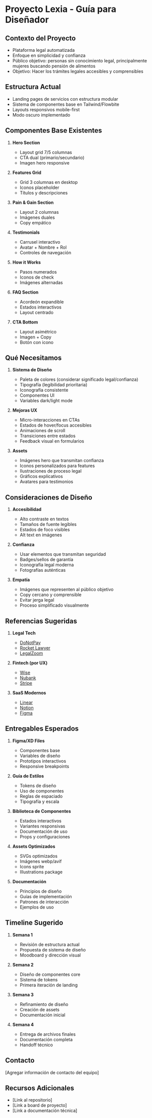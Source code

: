 # Proyecto Lexia - Guía para Diseñador

## Contexto del Proyecto
- Plataforma legal automatizada
- Enfoque en simplicidad y confianza
- Público objetivo: personas sin conocimiento legal, principalmente mujeres buscando pensión de alimentos
- Objetivo: Hacer los trámites legales accesibles y comprensibles

## Estructura Actual
- Landing pages de servicios con estructura modular
- Sistema de componentes base en Tailwind/Flowbite
- Layouts responsivos mobile-first
- Modo oscuro implementado

## Componentes Base Existentes
1. **Hero Section**
   - Layout grid 7/5 columnas
   - CTA dual (primario/secundario)
   - Imagen hero responsive

2. **Features Grid**
   - Grid 3 columnas en desktop
   - Iconos placeholder
   - Títulos y descripciones

3. **Pain & Gain Section**
   - Layout 2 columnas
   - Imágenes duales
   - Copy empático

4. **Testimonials**
   - Carrusel interactivo
   - Avatar + Nombre + Rol
   - Controles de navegación

5. **How it Works**
   - Pasos numerados
   - Iconos de check
   - Imágenes alternadas

6. **FAQ Section**
   - Acordeón expandible
   - Estados interactivos
   - Layout centrado

7. **CTA Bottom**
   - Layout asimétrico
   - Imagen + Copy
   - Botón con icono

## Qué Necesitamos
1. **Sistema de Diseño**
   - Paleta de colores (considerar significado legal/confianza)
   - Tipografía (legibilidad prioritaria)
   - Iconografía consistente
   - Componentes UI
   - Variables dark/light mode

2. **Mejoras UX**
   - Micro-interacciones en CTAs
   - Estados de hover/focus accesibles
   - Animaciones de scroll
   - Transiciones entre estados
   - Feedback visual en formularios

3. **Assets**
   - Imágenes hero que transmitan confianza
   - Iconos personalizados para features
   - Ilustraciones de proceso legal
   - Gráficos explicativos
   - Avatares para testimonios

## Consideraciones de Diseño
1. **Accesibilidad**
   - Alto contraste en textos
   - Tamaños de fuente legibles
   - Estados de foco visibles
   - Alt text en imágenes

2. **Confianza**
   - Usar elementos que transmitan seguridad
   - Badges/sellos de garantía
   - Iconografía legal moderna
   - Fotografías auténticas

3. **Empatía**
   - Imágenes que representen al público objetivo
   - Copy cercano y comprensible
   - Evitar jerga legal
   - Proceso simplificado visualmente

## Referencias Sugeridas
1. **Legal Tech**
   - [DoNotPay](https://donotpay.com/)
   - [Rocket Lawyer](https://www.rocketlawyer.com/)
   - [LegalZoom](https://www.legalzoom.com/)

2. **Fintech (por UX)**
   - [Wise](https://wise.com)
   - [Nubank](https://nubank.com.br)
   - [Stripe](https://stripe.com)

3. **SaaS Modernos**
   - [Linear](https://linear.app)
   - [Notion](https://notion.so)
   - [Figma](https://figma.com)

## Entregables Esperados
1. **Figma/XD Files**
   - Componentes base
   - Variables de diseño
   - Prototipos interactivos
   - Responsive breakpoints

2. **Guía de Estilos**
   - Tokens de diseño
   - Uso de componentes
   - Reglas de espaciado
   - Tipografía y escala

3. **Biblioteca de Componentes**
   - Estados interactivos
   - Variantes responsivas
   - Documentación de uso
   - Props y configuraciones

4. **Assets Optimizados**
   - SVGs optimizados
   - Imágenes webp/avif
   - Icons sprite
   - Illustrations package

5. **Documentación**
   - Principios de diseño
   - Guías de implementación
   - Patrones de interacción
   - Ejemplos de uso

## Timeline Sugerido
1. **Semana 1**
   - Revisión de estructura actual
   - Propuesta de sistema de diseño
   - Moodboard y dirección visual

2. **Semana 2**
   - Diseño de componentes core
   - Sistema de tokens
   - Primera iteración de landing

3. **Semana 3**
   - Refinamiento de diseño
   - Creación de assets
   - Documentación inicial

4. **Semana 4**
   - Entrega de archivos finales
   - Documentación completa
   - Handoff técnico

## Contacto
[Agregar información de contacto del equipo]

## Recursos Adicionales
- [Link al repositorio]
- [Link a board de proyecto]
- [Link a documentación técnica] 